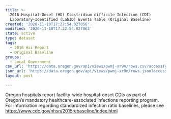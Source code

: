 ```yaml
---
title: >-
  2016 Hospital-Onset (HO) Clostridium difficile Infection (CDI)
  Laboratory-Identified (LabID) Events Table (Original Baseline)
created: '2020-11-10T17:22:54.027056'
modified: '2020-11-10T17:22:54.027063'
state: active
type: dataset
tags:
  - 2016 Hai Report
  - Original Baseline
groups:
  - Local Government
csv_url: 'https://data.oregon.gov/api/views/pwmj-xr9n/rows.csv?accessType=DOWNLOAD'
json_url: 'https://data.oregon.gov/api/views/pwmj-xr9n/rows.json?accessType=DOWNLOAD'
layout: post

---
```

Oregon hospitals report facility-wide hospital-onset CDIs as part of Oregon’s mandatory healthcare-associated infections reporting program. For information regarding standardized infection ratio baselines, please see https://www.cdc.gov/nhsn/2015rebaseline/index.html
